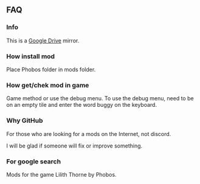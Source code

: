 ## FAQ
### Info
This is a [Google Drive](https://drive.google.com/drive/folders/1n7KAw_ACSoOeiUhKhrPPfzm_V6dIiIy7) mirror.
### How install mod
Place Phobos folder in mods folder.
### How get/chek mod in game
Game method or use the debug menu.  To use the debug menu, need to be on an empty tile and enter the word buggy on the keyboard.
### Why GitHub
For those who are looking for a mods on the Internet, not discord.

I will be glad if someone will fix or improve something. 
### For google search
Mods for the game Lilith Thorne by Phobos.
